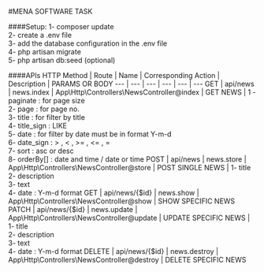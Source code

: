 #MENA SOFTWARE TASK

####Setup:
1- composer update <br>
2- create a .env file <br>
3- add the database configuration in the .env file <br>
4- php artisan migrate <br> 
5- php artisan db:seed (optional)

####APIs
HTTP Method | Route | Name | Corresponding Action | Description | PARAMS OR BODY
--- | --- | --- | --- | --- | ---
GET |	api/news | news.index |	App\Http\Controllers\NewsController@index | GET NEWS | 1 - paginate : for page size <br> 2- page : for page no. <br> 3- title : for filter by title <br> 4- title_sign : LIKE <br> 5- date : for filter by date must be in format Y-m-d <br> 6- date_sign : > , < , >= , <= , = <br> 7- sort : asc or desc <br> 8- orderBy[] : date and time / date or time 
POST |	api/news |	news.store |	App\Http\Controllers\NewsController@store | POST SINGLE NEWS | 1- title <br> 2- description <br> 3- text <br> 4- date : Y-m-d format 
GET |	api/news/{$id} |	news.show |	App\Http\Controllers\NewsController@show | SHOW SPECIFIC NEWS
PATCH |	api/news/{$id} |	news.update |	App\Http\Controllers\NewsController@update | UPDATE SPECIFIC NEWS | 1- title <br> 2- description <br> 3- text <br> 4- date : Y-m-d format
DELETE |	api/news/{$id} |	news.destroy |	App\Http\Controllers\NewsController@destroy | DELETE SPECIFIC NEWS
